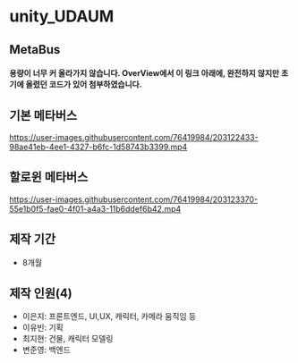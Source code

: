 # unity_UDAUM
## MetaBus
#### 용량이 너무 커 올라가지 않습니다. OverView에서 이 링크 아래에, 완전하지 않지만 초기에 올렸던 코드가 있어 첨부하였습니다.

## 기본 메타버스
https://user-images.githubusercontent.com/76419984/203122433-98ae41eb-4ee1-4327-b6fc-1d58743b3399.mp4


## 할로윈 메타버스 
https://user-images.githubusercontent.com/76419984/203123370-55e1b0f5-fae0-4f01-a4a3-11b6ddef6b42.mp4



## 제작 기간
- 8개월

## 제작 인원(4)
- 이은지: 프론트엔드, UI,UX, 캐릭터, 카메라 움직임 등
- 이유빈: 기획
- 최지현: 건물, 캐릭터 모델링
- 변준영: 백엔드
